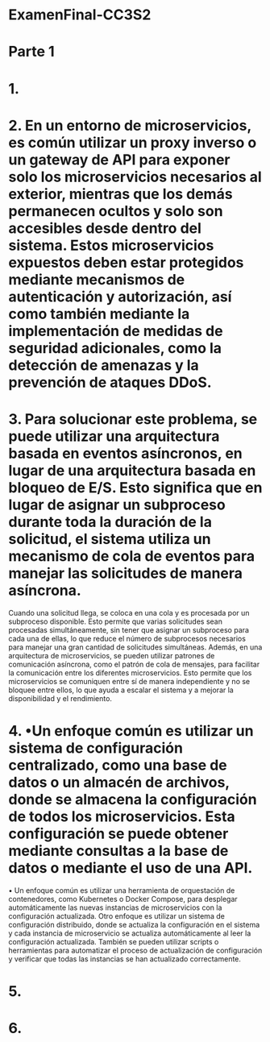 # ExamenFinal-CC3S2

# Parte 1

# 1.

# 2. En un entorno de microservicios, es común utilizar un proxy inverso o un gateway de API para exponer solo los microservicios necesarios al exterior, mientras que los demás permanecen ocultos y solo son accesibles desde dentro del sistema. Estos microservicios expuestos deben estar protegidos mediante mecanismos de autenticación y autorización, así como también mediante la implementación de medidas de seguridad adicionales, como la detección de amenazas y la prevención de ataques DDoS.

# 3. Para solucionar este problema, se puede utilizar una arquitectura basada en eventos asíncronos, en lugar de una arquitectura basada en bloqueo de E/S. Esto significa que en lugar de asignar un subproceso durante toda la duración de la solicitud, el sistema utiliza un mecanismo de cola de eventos para manejar las solicitudes de manera asíncrona.
Cuando una solicitud llega, se coloca en una cola y es procesada por un subproceso disponible. Esto permite que varias solicitudes sean procesadas simultáneamente, sin tener que asignar un subproceso para cada una de ellas, lo que reduce el número de subprocesos necesarios para manejar una gran cantidad de solicitudes simultáneas.
Además, en una arquitectura de microservicios, se pueden utilizar patrones de comunicación asíncrona, como el patrón de cola de mensajes, para facilitar la comunicación entre los diferentes microservicios. Esto permite que los microservicios se comuniquen entre sí de manera independiente y no se bloquee entre ellos, lo que ayuda a escalar el sistema y a mejorar la disponibilidad y el rendimiento.

# 4. •Un enfoque común es utilizar un sistema de configuración centralizado, como una base de datos o un almacén de archivos, donde se almacena la configuración de todos los microservicios. Esta configuración se puede obtener mediante consultas a la base de datos o mediante el uso de una API.
• Un enfoque común es utilizar una herramienta de orquestación de contenedores, como Kubernetes o Docker Compose, para desplegar automáticamente las nuevas instancias de microservicios con la configuración actualizada.
Otro enfoque es utilizar un sistema de configuración distribuido, donde se actualiza la configuración en el sistema y cada instancia de microservicio se actualiza automáticamente al leer la configuración actualizada.
También se pueden utilizar scripts o herramientas para automatizar el proceso de actualización de configuración y verificar que todas las instancias se han actualizado correctamente.

# 5. 

# 6. 

